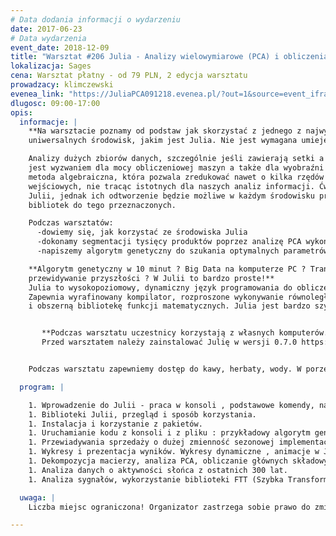 ```yaml
---
# Data dodania informacji o wydarzeniu
date: 2017-06-23
# Data wydarzenia
event_date: 2018-12-09
title: "Warsztat #206 Julia - Analizy wielowymiarowe (PCA) i obliczenia równoległe w środowisku Julia"
lokalizacja: Sages
cena: Warsztat płatny - od 79 PLN, 2 edycja warsztatu
prowadzacy: klimczewski
evenea_link: "https://JuliaPCA091218.evenea.pl/?out=1&source=event_iframe"
dlugosc: 09:00-17:00
opis:
  informacje: |
    **Na warsztacie poznamy od podstaw jak skorzystać z jednego z najwydajniejszych i najbardziej
    uniwersalnych środowisk, jakim jest Julia. Nie jest wymagana umiejętność programowania.**

    Analizy dużych zbiorów danych, szczególnie jeśli zawierają setki a nawet dziesiątki tysięcy zmiennych,
    jest wyzwaniem dla mocy obliczeniowej maszyn a także dla wyobraźni i percepcji analityka. PCA to
    metoda algebraiczna, która pozwala zredukować nawet o kilka rzędów wielkości, rozmiar danych
    wejściowych, nie tracąc istotnych dla naszych analiz informacji. Ćwiczenia zostaną przeprowadzone w
    Julii, jednak ich odtworzenie będzie możliwe w każdym środowisku programistycznym. Analityk często jest w sytuacji, gdy brak jest racjonalnej metody prowadzącej do celu, a liczba kombinacji do zweryfikowania przekracza możliwości obliczeniowe maszyn. Wtedy warto sięgnąć po algorytmy genetyczne. Na warsztacie napiszemy taki algorytm i skorzystamy ze sprawdzonych
    bibliotek do tego przeznaczonych. 

    Podczas warsztatów:
      -dowiemy się, jak korzystać ze środowiska Julia
      -dokonamy segmentacji tysięcy produktów poprzez analizę PCA wykonując dekompozycję macierzy.
      -napiszemy algorytm genetyczny do szukania optymalnych parametrów równania z wieloma parametrami, wykorzystamy ten algorytm do przewiadywania sprzedaży o dużej zmienności sezonowej

    **Algorytm genetyczny w 10 minut ? Big Data na komputerze PC ? Transformaty Fouriera i
    przewidywanie przyszłości ? W Julii to bardzo proste!**
    Julia to wysokopoziomowy, dynamiczny język programowania do obliczeń numerycznych.
    Zapewnia wyrafinowany kompilator, rozproszone wykonywanie równoległe, dokładność numeryczną
    i obszerną bibliotekę funkcji matematycznych. Julia jest bardzo szybka. Bywa, że identyczne zadania wykonuje tysiące razy szybciej od konkurencyjnych rozwiązań. Wyjątkowo szybko przetwarza zarówno liczby jak i tekst.


       **Podczas warsztatu uczestnicy korzystają z własnych komputerów.**
       Przed warsztatem należy zainstalować Julię w wersji 0.7.0 https://julialang-s3.julialang.org/bin/winnt/x64/0.7/julia-0.7.0-win64.exe na maszynę 64 bitową lub odpowiednią wersję na maszyny 32 bitowe oraz zainstalować kilka pakietów zgodnie z dostarczoną instrukcją.


    Podczas warsztatu zapewniemy dostęp do kawy, herbaty, wody. W porze obiadowej zapewniamy pizzę w wersji mięsnej lub wegatariańskiej.

  program: |

    1. Wprowadzenie do Julii - praca w konsoli , podstawowe komendy, nawigacja.
    1. Biblioteki Julii, przegląd i sposób korzystania.
    1. Instalacja i korzystanie z pakietów.
    1. Uruchamianie kodu z konsoli i z pliku : przykładowy algorytm genetyczny krok po kroku.
    1. Przewiadywania sprzedaży o dużej zmienność sezonowej implementacja algorytmów odwybranej metody.
    1. Wykresy i prezentacja wyników. Wykresy dynamiczne , animacje w Julii.
    1. Dekompozycja macierzy, analiza PCA, obliczanie głównych składowych i ich interpretacja, segmentacja zbioru w wielowymiarowej przestrzeni.
    1. Analiza danych o aktywności słońca z ostatnich 300 lat.
    1. Analiza sygnałów, wykorzystanie biblioteki FTT (Szybka Transformata Fouriera ) do obliczania składowych widma cyklu aktywności słońca. 

  uwaga: |
    Liczba miejsc ograniczona! Organizator zastrzega sobie prawo do zmiany lokalizacji wydarzenia oraz jego odwołania w przypadku niezgłoszenia się minimalnej liczby uczestników.

---
```

